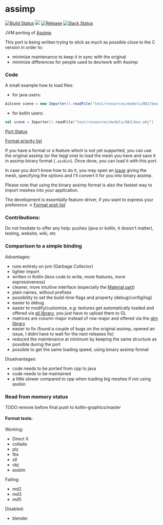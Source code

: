 # assimp

[![Build Status](https://travis-ci.org/kotlin-graphics/assimp.svg?branch=master)](https://travis-ci.org/kotlin-graphics/assimp) 
![](https://reposs.herokuapp.com/?path=kotlin-graphics/assimp&color=yellow) 
[![Release](https://jitpack.io/v/kotlin-graphics/assimp.svg)](https://jitpack.io/#kotlin-graphics/assimp) 
[![Slack Status](http://slack.kotlinlang.org/badge.svg)](http://slack.kotlinlang.org/)

JVM porting of [Assimp](https://github.com/assimp/assimp)

This port is being written trying to stick as much as possible close to the C version in order to:

- minimize maintenance to keep it in sync with the original
- minimize differences for people used to dev/work with Assimp

### Code ###
A small example how to load files:
- for java users:
```java
AiScene scene = new Importer().readFile("test/resources/models/OBJ/box.obj");
```
- for kotlin users:
```kotlin
val scene = Importer().readFile("test/resources/models/OBJ/box.obj")
```

[Port Status](https://github.com/java-graphics/assimp/wiki/Status)

[Format priority list](https://github.com/java-graphics/assimp/wiki/Priority-list-of-file-formats)

If you have a format or a feature which is not yet supported, you can use the original assimp (or the lwjgl one) to load the mesh you have and save it in assimp binary format (`.assbin`). Once done, you can load it with this port. 

In case you don't know how to do it, you may open an [issue](https://github.com/kotlin-graphics/assimp/issues) giving the mesh, specifying the options and I'll convert it for you into binary assimp.

Please note that using the binary assimp format is also the fastest way to import meshes into your application.

The development is essentially feature-driver, if you want to express your preference -> [Format wish list](https://github.com/java-graphics/assimp/wiki/wish-list)

### Contributions:

Do not hesitate to offer any help: pushes (java or kotlin, it doesn't matter), testing, website, wiki, etc

### Comparison to a simple binding

Advantages:

- runs entirely on jvm (Garbage Collector)
- lighter import
- written in Kotlin (less code to write, more features, more expressiveness)
- cleaner, more intuitive interface (especially the [Material part](https://github.com/kotlin-graphics/assimp/blob/master/src/main/kotlin/assimp/material.kt#L385-L413))
- plain names, without prefixes
- possibility to set the build-time flags and property (debug/config/log)
- easier to debug
- easier to modify/customize, e.g: textures get automatically loaded and offered via [gli library](https://github.com/kotlin-graphics/glm), you just have to upload them to GL
- matrices are column-major instead of row-major and offered via the [glm library](https://github.com/kotlin-graphics/glm)
- easier to fix (found a couple of bugs on the original assimp, opened an issue, I didnt have to wait for the next releases fix)
- reduced the maintenance at minimum by keeping the same structure as possible during the port
- possible to get the same loading speed, using binary assimp format

Disadvantages:
- code needs to be ported from cpp to java
- code needs to be maintained
- a little slower compared to cpp when loading big meshes if not using assbin

### Read from memory status

TODO remove before final push to kotlin-graphics/master

#### Format tests:

Working:

- Direct X
- collada
- ply
- fbx
- stl
- obj
- assbin

Failing:

- md2
- md3
- md5

Disabled:

- blender